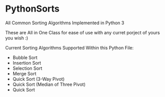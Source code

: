 # PythonSorts

All Common Sorting Algorithms Implemented in Python 3

These are All in One Class for ease of use with any curret porject of yours you wish :)

Current Sorting Algorithms Supported Within this Python File:

  - Bubble Sort
  - Insertion Sort
  - Selection Sort
  - Merge Sort
  - Quick Sort (3-Way Pivot)
  - Quick Sort (Median of Three Pivot)
  - Quick Sort 
  
 
